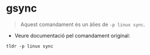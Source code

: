 # gsync

> Aquest comandament és un àlies de `-p linux sync`.

- Veure documentació pel comandament original:

`tldr -p linux sync`
